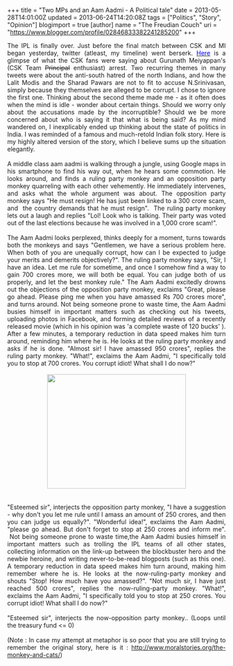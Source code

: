 +++
title = "Two MPs and an Aam Aadmi - A Political tale"
date = 2013-05-28T14:01:00Z
updated = 2013-06-24T14:20:08Z
tags = ["Politics", "Story", "Opinion"]
blogimport = true 
[author]
	name = "The Freudian Couch"
	uri = "https://www.blogger.com/profile/02846833382241285200"
+++

<div dir="ltr" style="text-align: left;" trbidi="on">
<div style="text-align: justify;">
The IPL is finally over. Just before the final match between CSK and MI began yesterday, twitter (atleast, my timeline) went berserk. <a href="http://storify.com/c_aashish/the-delusional-fans-of-csk?awesm=sfy.co_cJXN&amp;utm_source=t.co&amp;utm_content=storify-pingback&amp;utm_campaign=&amp;utm_medium=sfy.co-twitter" target="_blank"><span style="color: blue;">Here</span></a> is a glimpse of what the CSK fans were saying about Gurunath Meiyappan's (CSK Team <strike>Principal</strike>&nbsp;enthusiast) arrest. Two recurring themes in many tweets were about the anti-south hatred of the north Indians, and how the Lalit Modis and the Sharad Pawars are not to fit to accuse N.Srinivasan, simply because they themselves are alleged to be corrupt. I chose to ignore the first one. Thinking about the second theme made me - as it often does when the mind is idle - wonder about certain things. Should we worry only about the accusations made by the incorruptible? Should we be more concerned about who is saying it that what is being said? As my mind wandered on, I inexplicably ended up thinking about the state of politics in India. I was reminded of a famous and much-retold Indian folk story. Here is my highly altered version of the story, which I believe sums up the situation elegantly.</div>
<div style="text-align: justify;">
<br /></div>
<div style="text-align: justify;">
A middle class aam aadmi is walking through a jungle, using Google maps in his smartphone to find his way out, when he hears some commotion. He looks around, and finds a ruling party monkey and an opposition party monkey quarreling with each other vehemently. He immediately intervenes, and asks what the whole argument was about. The opposition party monkey says "He must resign! He has just been linked to a 300 crore scam, and &nbsp;the country demands that he must resign". &nbsp;The ruling party monkey lets out a laugh and replies "Lol! Look who is talking. Their party was voted out of the last elections because he was involved in a 1,000 crore scam!".&nbsp;</div>
<div style="text-align: justify;">
<br /></div>
<div style="text-align: justify;">
The Aam Aadmi looks perplexed, thinks deeply for a moment, turns towards both the monkeys and says "Gentlemen, we have a serious problem here. When both of you are unequally corrupt, how can I be expected to judge your merits and demerits objectively?". The ruling party monkey says, "Sir, I have an idea. Let me rule for sometime, and once I somehow find a way to gain 700 crores more, we will both be equal. You can judge both of us properly, and let the best monkey rule." The Aam Aadmi excitedly drowns out the objections of the opposition party monkey, exclaims "Great, please go ahead. Please ping me when you have amassed Rs 700 crores more", and turns around. Not being someone prone to waste time, the Aam Aadmi busies himself in important matters such as checking out his tweets, uploading photos in Facebook, and forming detailed reviews of a recently released movie (which in his opinion was 'a complete waste of 120 bucks' ). After a few minutes, a temporary reduction in data speed makes him turn around, reminding him where he is. He looks at the ruling party monkey and asks if he is done. "Almost sir! I have amassed 950 crores", replies the ruling party monkey. "What!", exclaims the Aam Aadmi, "I specifically told you to stop at 700 crores. You corrupt idiot! What shall I do now?"<br />
<br />
<div class="separator" style="clear: both; text-align: center;">
<a href="https://blogger.googleusercontent.com/img/b/R29vZ2xl/AVvXsEg1nq2hnfckudwJZKpnj2mqztnHVCjH6UIjfhIFvudEvKYBR3g4Fo8Cqd0KwzPD_C100OCV7N4Ae1CXMZjgOAEpM-rAq33Btq2FbGf2uB1B11qzcmpqB_qisApxO8NUfxQG8xHBfWFGZbx4/s1600/fighting-monkeys_1896618i.jpg" imageanchor="1" style="margin-left: 1em; margin-right: 1em;"><img border="0" height="263" src="https://blogger.googleusercontent.com/img/b/R29vZ2xl/AVvXsEg1nq2hnfckudwJZKpnj2mqztnHVCjH6UIjfhIFvudEvKYBR3g4Fo8Cqd0KwzPD_C100OCV7N4Ae1CXMZjgOAEpM-rAq33Btq2FbGf2uB1B11qzcmpqB_qisApxO8NUfxQG8xHBfWFGZbx4/s320/fighting-monkeys_1896618i.jpg" width="320" /></a></div>
<br /></div>
<div style="text-align: justify;">
<br /></div>
<div style="text-align: justify;">
"Esteemed sir", interjects the opposition party monkey, "I have a suggestion - why don't you let me rule until I amass an amount of 250 crores, and then you can judge us equally?". "Wonderful idea!", exclaims the Aam Aadmi, "please go ahead. But don't forget to stop at 250 crores and inform me". &nbsp;Not being someone prone to waste time,the Aam Aadmi busies himself in important matters such as trolling the IPL teams of all other states, collecting information on the link-up between the blockbuster hero and the newbie heroine, and writing never-to-be-read blogposts (such as this one). A temporary reduction in data speed makes him turn around, making him remember where he is. He looks at the now-ruling-party monkey and shouts "Stop! How much have you amassed?". "Not much sir, I have just reached 500 crores", replies the now-ruling-party monkey. "What!", exclaims the Aam Aadmi, "I specifically told you to stop at 250 crores. You corrupt idiot! What shall I do now?" <loop 0="" national="" the="" treasury="" until="">&nbsp;</loop><br />
<loop 0="" national="" the="" treasury="" until=""><br /></loop>
<loop 0="" national="" the="" treasury="" until="">"Esteemed sir", interjects the now-opposition party monkey.. (Loops until the treasury fund &lt;= 0)</loop></div>
<div style="text-align: justify;">
<br /></div>
<div style="text-align: justify;">
(Note : In case my attempt at metaphor is so poor that you are still trying to remember the original story, here is it :&nbsp;<a href="http://www.moralstories.org/the-monkey-and-cats/" style="text-align: left;">http://www.moralstories.org/the-monkey-and-cats/</a>)</div>
</div>


